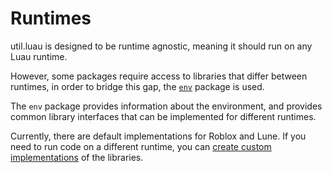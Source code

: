 # Runtimes

util.luau is designed to be runtime agnostic, meaning it should run on any
Luau runtime.

However, some packages require access to libraries that differ between runtimes,
in order to bridge this gap, the [`env`](/reference/env) package is used.

The `env` package provides information about the environment, and provides
common library interfaces that can be implemented for different runtimes.

Currently, there are default implementations for Roblox and Lune. If you need to
run code on a different runtime, you can
[create custom implementations](/reference/env#implementing-libraries) of the
libraries.
